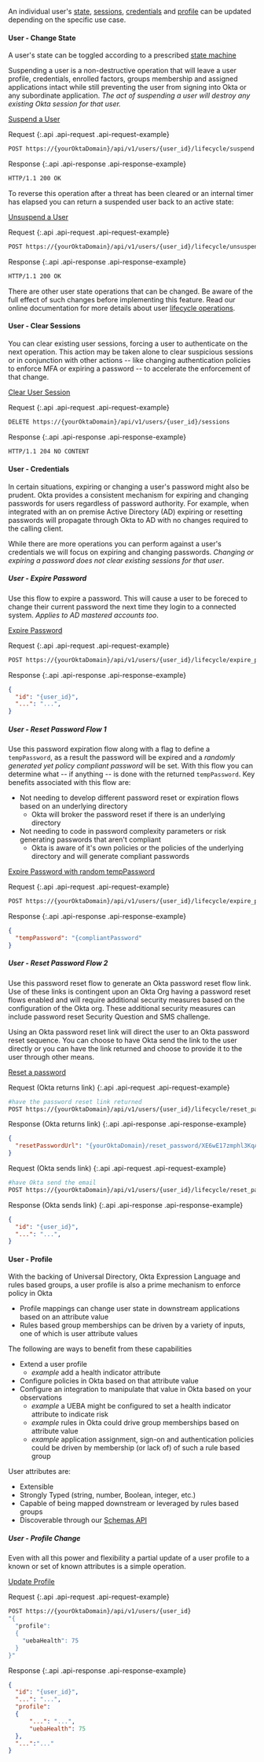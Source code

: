 
An individual user's
 [state](security-enforcement#user---change-state),
 [sessions](security-enforcement#user---clear-sessions),
 [credentials](security-enforcement#user---credentials) and
 [profile](security-enforcement#user---profile) can be updated depending on the specific use case.

#### User - Change State

A user's state can be toggled according to a prescribed [state machine](/docs/api/resources/users#user-status)

Suspending a user is a non-destructive operation that will leave a user profile, credentials, enrolled factors, groups membership and assigned applications intact while still preventing the user from signing into Okta or any subordinate application. *The act of suspending a user will destroy any existing Okta session for that user.*

[Suspend a User](/docs/api/resources/users#suspend-user)

Request
{:.api .api-request .api-request-example}

```sh
POST https://{yourOktaDomain}/api/v1/users/{user_id}/lifecycle/suspend
```

Response
{:.api .api-response .api-response-example}

```sh
HTTP/1.1 200 OK
```

To reverse this operation after a threat has been cleared or an internal timer has elapsed you can return a suspended user back to an active state:

[Unsuspend a User](/docs/api/resources/users#unsuspend-user)

Request
{:.api .api-request .api-request-example}

```sh
POST https://{yourOktaDomain}/api/v1/users/{user_id}/lifecycle/unsuspend
```

Response
{:.api .api-response .api-response-example}

```sh
HTTP/1.1 200 OK
```

There are other user state operations that can be changed. Be aware of the full effect of such changes before implementing this feature.  Read our online documentation for more details about user [lifecycle operations](/docs/api/resources/users#lifecycle-operations).

#### User - Clear Sessions

You can clear existing user sessions, forcing a user to authenticate on the next operation.  This action may be taken alone to clear suspicious sessions or in conjunction with other actions -- like changing authentication policies to enforce MFA or expiring a password -- to accelerate the enforcement of that change.

[Clear User Session](/docs/api/resources/users#clear-user-sessions)

Request
{:.api .api-request .api-request-example}

```sh
DELETE https://{yourOktaDomain}/api/v1/users/{user_id}/sessions
```

Response
{:.api .api-response .api-response-example}

```sh
HTTP/1.1 204 NO CONTENT
```

#### User - Credentials

In certain situations, expiring or changing a user's password might also be prudent. Okta provides a consistent mechanism for expiring and changing passwords for users regardless of password authority. For example, when integrated with an on premise Active Directory (AD) expiring or resetting passwords will propagate through Okta to AD with no changes required to the calling client.

While there are more operations you can perform against a user's credentials we will focus on expiring and changing passwords. *Changing or expiring a password does not clear existing sessions for that user*.

##### User - Expire Password

Use this flow to expire a password.  This will cause a user to be foreced to change their current password the next time they login to a connected system. _Applies to AD mastered accounts too_.

[Expire Password](/docs/api/resources/users#expire-password)

Request
{:.api .api-request .api-request-example}

```sh
POST https://{yourOktaDomain}/api/v1/users/{user_id}/lifecycle/expire_password
```

Response
{:.api .api-response .api-response-example}

```json
{
  "id": "{user_id}",
  "...": "...",
}
```

##### User - Reset Password Flow 1

Use this password expiration flow along with a flag to define a `tempPassword`, as a result the password will be expired and a *randomly generated yet policy compliant password* will be set.  With this flow you can determine what -- if anything -- is done with the returned `tempPassword`.  Key benefits associated with this flow are:

+ Not needing to develop different password reset or expiration flows based on an underlying directory
  + Okta will broker the password reset if there is an underlying directory
+ Not needing to code in password complexity parameters or risk generating passwords that aren't compliant
  + Okta is aware of it's own policies or the policies of the underlying directory and will generate compliant passwords

[Expire Password with random tempPassword](/docs/api/resources/users#response-parameters-15)

Request
{:.api .api-request .api-request-example}

```sh
POST https://{yourOktaDomain}/api/v1/users/{user_id}/lifecycle/expire_password?tempPassword=True
```

Response
{:.api .api-response .api-response-example}

```json
{
  "tempPassword": "{compliantPassword"
}
```

##### User - Reset Password Flow 2

Use this password reset flow to generate an Okta password reset flow link.  Use of these links is contingent upon an Okta Org having a password reset flows enabled and will require additional security measures based on the configuration of the Okta org.  These additional security measures can include password reset Security Question and SMS challenge.

Using an Okta password reset link will direct the user to an Okta password reset sequence.  You can choose to have Okta send the link to the user directly or you can have the link returned and choose to provide it to the user through other means.

[Reset a password](/docs/api/resources/users#reset-password)

Request (Okta returns link)
{:.api .api-request .api-request-example}

```sh
#have the password reset link returned
POST https://{yourOktaDomain}/api/v1/users/{user_id}/lifecycle/reset_password?sendEmail=False
```

Response (Okta returns link)
{:.api .api-response .api-response-example}

```json
{
  "resetPasswordUrl": "{yourOktaDomain}/reset_password/XE6wE17zmphl3KqAPFxO"
}
```

Request (Okta sends link)
{:.api .api-request .api-request-example}

```sh
#have Okta send the email
POST https://{yourOktaDomain}/api/v1/users/{user_id}/lifecycle/reset_password?sendEmail=True
```

Response (Okta sends link)
{:.api .api-response .api-response-example}

```json
{
  "id": "{user_id}",
  "...": "...",
}
```

#### User - Profile

With the backing of Universal Directory, Okta Expression Language and rules based groups, a user profile is also a prime mechanism to enforce policy in Okta

+ Profile mappings can change user state in downstream applications based on an attribute value
+ Rules based group memberships can be driven by a variety of inputs, one of which is user attribute values

The following are ways to benefit from these capabilities

+ Extend a user profile
  + _example_ add a health indicator attribute
+ Configure policies in Okta based on that attribute value
+ Configure an integration to manipulate that value in Okta based on your observations
  + _example_ a UEBA might be configured to set a health indicator attribute to indicate risk
  + _example_ rules in Okta could drive group memberships based on attribute value
  + _example_ application assignment, sign-on and authentication policies could be driven by membership (or lack of) of such a rule based group

User attributes are:

+ Extensible
+ Strongly Typed (string, number, Boolean, integer, etc.)
+ Capable of being mapped downstream or leveraged by rules based groups
+ Discoverable through our [Schemas API](/docs/api/resources/schemas#schemas-api)

##### User - Profile Change

Even with all this power and flexibility a partial update of a user profile to a known or set of known attributes is a simple operation.

[Update Profile](/docs/api/resources/users#update-profile)

Request
{:.api .api-request .api-request-example}

```sh
POST https://{yourOktaDomain}/api/v1/users/{user_id}
"{
  "profile":
  {
    "uebaHealth": 75
  }
}"
```

Response
{:.api .api-response .api-response-example}

```json
{
  "id": "{user_id}",
  "...": "...",
  "profile":
  {
      "...": "...",
      "uebaHealth": 75
  },
  "...":"..."
}
```
